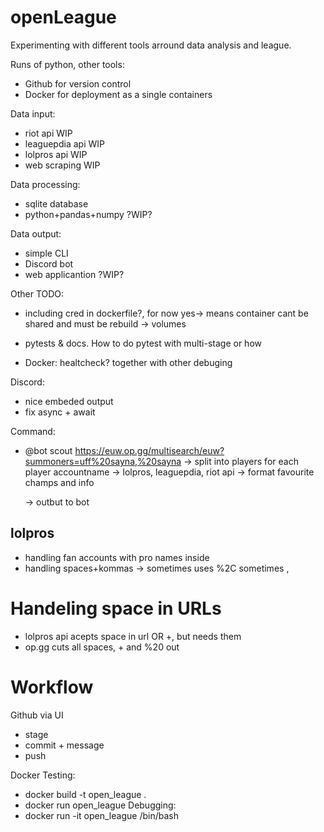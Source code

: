 # openLeague
Experimenting with different tools arround data analysis and league.

Runs of python, other tools:
- Github for version control
- Docker for deployment as a single containers

Data input:
- riot api WIP
- leaguepdia api WIP
- lolpros api WIP
- web scraping WIP

Data processing:
- sqlite database
- python+pandas+numpy ?WIP?

Data output:
- simple CLI
- Discord bot
- web applicantion ?WIP?

Other TODO:
- including cred in dockerfile?, for now yes-> means container cant be shared and must be rebuild -> volumes
- pytests & docs. How to do pytest with multi-stage or how

- Docker: healtcheck? together with other debuging

Discord:
- nice embeded output
- fix async + await

Command:
- @bot scout https://euw.op.gg/multisearch/euw?summoners=uff%20sayna,%20sayna
-> split into players
    for each player accountname -> lolpros, leaguepdia, riot api
    -> format favourite champs and info

    -> outbut to bot

## lolpros
- handling fan accounts with pro names inside
- handling spaces+kommas -> sometimes uses %2C sometimes ,

# Handeling space in URLs
- lolpros api acepts space in url OR +, but needs them
- op.gg cuts all spaces, + and %20 out

# Workflow
Github via UI
- stage
- commit + message
- push

Docker Testing:
- docker build -t open_league .
- docker run open_league
Debugging:
- docker run -it open_league /bin/bash